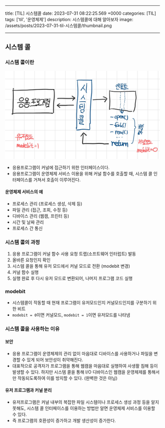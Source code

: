 

---
title: [TIL] 시스템콜
date: 2023-07-31 08:22:25.569 +0000
categories: [TIL]
tags: ['til', '운영체제']
description: 시스템콜에 대해 알아보자
image: /assets/posts/2023-07-31-til-시스템콜/thumbnail.png

---

## 시스템 콜

### 시스템 콜이란

![img](/assets/posts/2023-07-31-til-시스템콜/img0.png)

- 응용프로그램이 커널에 접근하기 위한 인터페이스이다.
- 응용프로그램이 운영체제 서비스 이용을 위해 커널 함수를 호출할 때, 시스템 콜 인터페이스를 거쳐서 호출이 이루어진다.

#### 운영체제 서비스의 예
- 프로세스 관리 (프로세스 생성, 삭제 등)
- 파일 관리 (접근, 조회, 수정 등)
- 디바이스 관리 (웹캠, 프린터 등)
- 시간 및 날짜 관리
- 프로세스 간 통신

### 시스템 콜의 과정

1. 응용 프로그램이 커널 함수 사용 요청 트랩(소프트웨어 인터럽트) 발동
2. 올바른 요청인지 확인
3. 시스템 콜을 통해 유저 모드에서 커널 모드로 전환 (modebit 변경)
4. 커널 함수 실행
5. 실행 완료 후 다시 유저 모드로 변환되어, 나머지 프로그램 코드 실행

### modebit

- 시스템콜이 작동할 때 현재 프로그램이 유저모드인지 커널모드인지를 구분하기 위한 비트
- `modebit = 0`이면 커널모드, `modebit = 1`이면 유저모드를 나타냄

### 시스템 콜을 사용하는 이유

#### 보안

- 응용 프로그램이 운영체제의 관리 없이 마음대로 디바이스를 사용하거나 파일을 변경할 수 있게 되어 보안성이 취약해진다.
- 대표적으로 공격자가 프로그램을 통해 웹캠을 마음대로 실행하여 사생활 침해 등이 발생할 수 있다.
하지만 시스템 콜을 통해 I/O 디바이스인 웹캠을 운영체제를 통해서만 작동되도록하여 이를 방지할 수 있다. (완벽한 것은 아님)

#### 유저 프로그램과 커널 분리

- 유저프로그램은 커널 내부의 복잡한 파일 시스템이나 프로세스 생성 과정 등을 알지 못해도, 시스템 콜 인터페이스를 이용하는 방법만 알면 운영체제 서비스를 이용할 수 있다.
- 즉 프로그램의 호환성이 증가하고 개발 생산성이 증가한다.

        